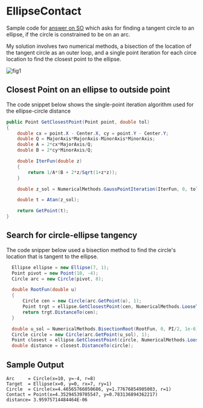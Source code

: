 # EllipseContact

Sample code for [answer on SO](https://math.stackexchange.com/a/4908633/3301) which asks for finding a tangent circle to an ellipse, if the circle is constrained to be on an arc.

My solution involves two numerical methods, a bisection of the location of the tangent circle as an outer loop, and a single point iteration for each circe location to find the closest point to the ellipse.

![fig1](https://i.sstatic.net/f84ASK6t.png)

## Closest Point on an ellipse to outside point

The code snippet below shows the single-point iteration algorithm used for the ellipse-circle distance

```C#
public Point GetClosestPoint(Point point, double tol)
{
    double cx = point.X - Center.X, cy = point.Y - Center.Y;
    double Q = MajorAxis*MajorAxis-MinorAxis*MinorAxis;
    double A = 2*cx*MajorAxis/Q;
    double B = 2*cy*MinorAxis/Q;

    double IterFun(double z)
    {
        return 1/A*(B + 2*z/Sqrt(1+z*z));
    }

    double z_sol = NumericalMethods.GaussPointIteration(IterFun, 0, tol);

    double t = Atan(z_sol);

    return GetPoint(t);
}
```

## Search for circle-ellipse tangency

The code snipper below used a bisection method to find the circle's location that is tangent to the ellipse.

```C#
  Ellipse ellipse = new Ellipse(7, 1);
  Point pivot = new Point(10, -4);
  Circle arc = new Circle(pivot, 8);

  double RootFun(double u)
  {
      Circle cen = new Circle(arc.GetPoint(u), 1);
      Point trgt = ellipse.GetClosestPoint(cen, NumericalMethods.LooseTolerance);
      return trgt.DistanceTo(cen);
  }

  double u_sol = NumericalMethods.BisectionRoot(RootFun, 0, PI/2, 1e-6);
  Circle circle = new Circle(arc.GetPoint(u_sol), 1);
  Point closest = ellipse.GetClosestPoint(circle, NumericalMethods.LooseTolerance);
  double distance = closest.DistanceTo(circle);
```

## Sample Output

```text
Arc     = Circle(x=10, y=-4, r=8)
Target  = Ellipse(x=0, y=0, rx=7, ry=1)
Circle  = Circle(x=4.46565766050686, y=1.77676854905003, r=1)
Contact = Point(x=4.35294539705547, y=0.783136894362217)
distance= 3.95975714484464E-06
```
